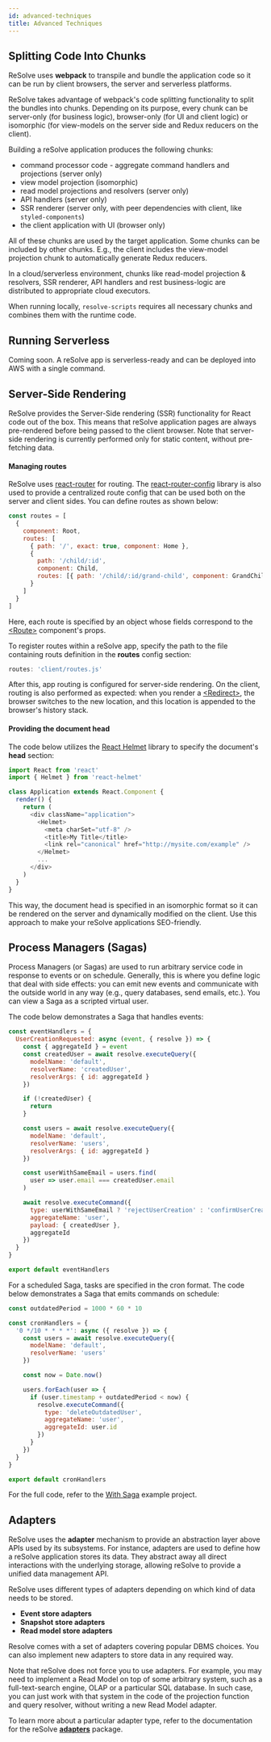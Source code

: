 ```yaml
---
id: advanced-techniques
title: Advanced Techniques
---
```


## Splitting Code Into Chunks

ReSolve uses **webpack** to transpile and bundle the application code so it can be run by client browsers, the server and serverless platforms.

ReSolve takes advantage of webpack's code splitting functionality to split the bundles into chunks. Depending on its purpose, every chunk can be server-only (for business logic), browser-only (for UI and client logic) or isomorphic (for view-models on the server side and Redux reducers on the client).

Building a reSolve application produces the following chunks:

- command processor code - aggregate command handlers and projections (server only)
- view model projection (isomorphic)
- read model projections and resolvers (server only)
- API handlers (server only)
- SSR renderer (server only, with peer dependencies with client, like `styled-components`)
- the client application with UI (browser only)

All of these chunks are used by the target application. Some chunks can be included by other chunks. E.g., the client includes the view-model projection chunk to automatically generate Redux reducers.

In a cloud/serverless environment, chunks like read-model projection & resolvers, SSR renderer, API handlers and rest business-logic are distributed to appropriate cloud executors.

When running locally, `resolve-scripts` requires all necessary chunks and combines them with the runtime code.

## Running Serverless

Coming soon. A reSolve app is serverless-ready and can be deployed into AWS with a single command.

## Server-Side Rendering

ReSolve provides the Server-Side rendering (SSR) functionality for React code out of the box. This means that reSolve application pages are always pre-rendered before being passed to the client browser. Note that server-side rendering is currently performed only for static content, without pre-fetching data.

#### Managing routes

ReSolve uses [react-router](https://github.com/ReactTraining/react-router) for routing. The [react-router-config](https://github.com/ReactTraining/react-router/tree/master/packages/react-router-config) library is also used to provide a centralized route config that can be used both on the server and client sides. You can define routes as shown below:

```js
const routes = [
  {
    component: Root,
    routes: [
      { path: '/', exact: true, component: Home },
      {
        path: '/child/:id',
        component: Child,
        routes: [{ path: '/child/:id/grand-child', component: GrandChild }]
      }
    ]
  }
]
```

Here, each route is specified by an object whose fields correspond to the [\<Route\>](https://reacttraining.com/react-router/web/api/Route) component's props.

To register routes within a reSolve app, specify the path to the file containing routs definition in the **routes** config section:

```js
routes: 'client/routes.js'
```

After this, app routing is configured for server-side rendering. On the client, routing is also performed as expected: when you render a [\<Redirect\>](https://reacttraining.com/react-router/web/api/Redirect), the browser switches to the new location, and this location is appended to the browser's history stack.

#### Providing the document head

The code below utilizes the [React Helmet](https://github.com/nfl/react-helmet#reference-guide) library to specify the document's **head** section:

```js
import React from 'react'
import { Helmet } from 'react-helmet'

class Application extends React.Component {
  render() {
    return (
      <div className="application">
        <Helmet>
          <meta charSet="utf-8" />
          <title>My Title</title>
          <link rel="canonical" href="http://mysite.com/example" />
        </Helmet>
        ...
      </div>
    )
  }
}
```

This way, the document head is specified in an isomorphic format so it can be rendered on the server and dynamically modified on the client. Use this approach to make your reSolve applications SEO-friendly.

## Process Managers (Sagas)

Process Managers (or Sagas) are used to run arbitrary service code in response to events or on schedule. Generally, this is where you define logic that deal with side effects: you can emit new events and communicate with the outside world in any way (e.g., query databases, send emails, etc.). You can view a Saga as a scripted virtual user.

The code below demonstrates a Saga that handles events:

<!-- prettier-ignore-start -->

[embedmd]:# (../examples/with-saga/common/sagas/user-creation.event.js /^/ /\n$/)
```js
const eventHandlers = {
  UserCreationRequested: async (event, { resolve }) => {
    const { aggregateId } = event
    const createdUser = await resolve.executeQuery({
      modelName: 'default',
      resolverName: 'createdUser',
      resolverArgs: { id: aggregateId }
    })

    if (!createdUser) {
      return
    }

    const users = await resolve.executeQuery({
      modelName: 'default',
      resolverName: 'users',
      resolverArgs: { id: aggregateId }
    })

    const userWithSameEmail = users.find(
      user => user.email === createdUser.email
    )

    await resolve.executeCommand({
      type: userWithSameEmail ? 'rejectUserCreation' : 'confirmUserCreation',
      aggregateName: 'user',
      payload: { createdUser },
      aggregateId
    })
  }
}

export default eventHandlers
```

<!-- prettier-ignore-end -->

For a scheduled Saga, tasks are specified in the cron format. The code below demonstrates a Saga that emits commands on schedule:

<!-- prettier-ignore-start -->

[embedmd]:# (../examples/with-saga/common/sagas/user-creation.cron.js /^/ /\n$/)
```js
const outdatedPeriod = 1000 * 60 * 10

const cronHandlers = {
  '0 */10 * * * *': async ({ resolve }) => {
    const users = await resolve.executeQuery({
      modelName: 'default',
      resolverName: 'users'
    })

    const now = Date.now()

    users.forEach(user => {
      if (user.timestamp + outdatedPeriod < now) {
        resolve.executeCommand({
          type: 'deleteOutdatedUser',
          aggregateName: 'user',
          aggregateId: user.id
        })
      }
    })
  }
}

export default cronHandlers
```

<!-- prettier-ignore-end -->

For the full code, refer to the [With Saga](https://github.com/reimagined/resolve/tree/dev/examples/with-saga) example project.

## Adapters

ReSolve uses the **adapter** mechanism to provide an abstraction layer above APIs used by its subsystems. For instance, adapters are used to define how a reSolve application stores its data. They abstract away all direct interactions with the underlying storage, allowing reSolve to provide a unified data management API.

ReSolve uses different types of adapters depending on which kind of data needs to be stored.

- **Event store adapters**
- **Snapshot store adapters**
- **Read model store adapters**

Resolve comes with a set of adapters covering popular DBMS choices. You can also implement new adapters to store data in any required way.

Note that reSolve does not force you to use adapters. For example, you may need to implement a Read Model on top of some arbitrary system, such as a full-text-search engine, OLAP or a particular SQL database. In such case, you can just work with that system in the code of the projection function and query resolver, without writing a new Read Model adapter.

To learn more about a particular adapter type, refer to the documentation for the reSolve **[adapters](https://github.com/reimagined/resolve/tree/master/packages/adapters)** package.
